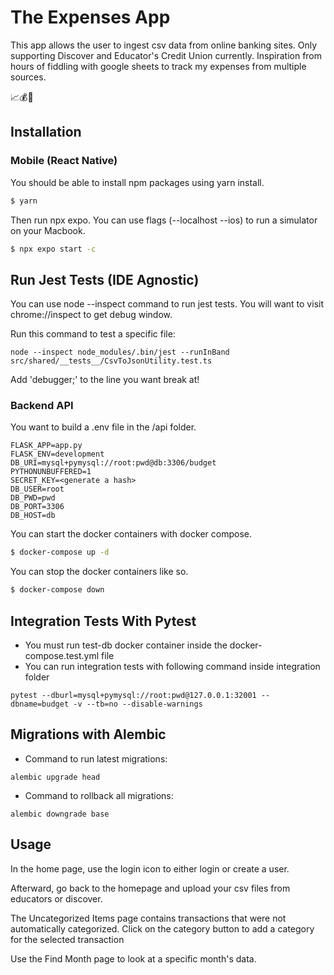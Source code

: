 # The Expenses App

This app allows the user to ingest csv data from online banking sites. 
Only supporting Discover and Educator's Credit Union currently. 
Inspiration from hours of fiddling with google sheets to track my expenses from multiple sources. 

📈💰🏦
## Installation

### Mobile (React Native)
You should be able to install npm packages using yarn install.

```bash
$ yarn
```

Then run npx expo. You can use flags (--localhost --ios) to run a simulator on your Macbook.

```bash
$ npx expo start -c
```

## Run Jest Tests (IDE Agnostic)
You can use node --inspect command to run jest tests. You will want to visit chrome://inspect to get debug window.

Run this command to test a specific file:

```commandline
node --inspect node_modules/.bin/jest --runInBand src/shared/__tests__/CsvToJsonUtility.test.ts
```

Add 'debugger;' to the line you want break at!

### Backend API
You want to build a .env file in the /api folder. 

```
FLASK_APP=app.py
FLASK_ENV=development
DB_URI=mysql+pymysql://root:pwd@db:3306/budget
PYTHONUNBUFFERED=1
SECRET_KEY=<generate a hash>
DB_USER=root
DB_PWD=pwd
DB_PORT=3306
DB_HOST=db
```
You can start the docker containers with docker compose. 


```bash
$ docker-compose up -d
```

You can stop the docker containers like so.

```bash
$ docker-compose down
```


## Integration Tests With Pytest
- You must run test-db docker container inside the docker-compose.test.yml file
- You can run integration tests with following command inside integration folder
```commandline
pytest --dburl=mysql+pymysql://root:pwd@127.0.0.1:32001 --dbname=budget -v --tb=no --disable-warnings
```


## Migrations with Alembic
- Command to run latest migrations:
```commandline
alembic upgrade head
```
- Command to rollback all migrations:
```commandline
alembic downgrade base
```


## Usage

In the home page, use the login icon to either login or create a user.

Afterward, go back to the homepage and upload your csv files from educators or discover.

The Uncategorized Items page contains transactions that were not automatically categorized. 
Click on the category button to add a category for the selected transaction

Use the Find Month page to look at a specific month's data. 